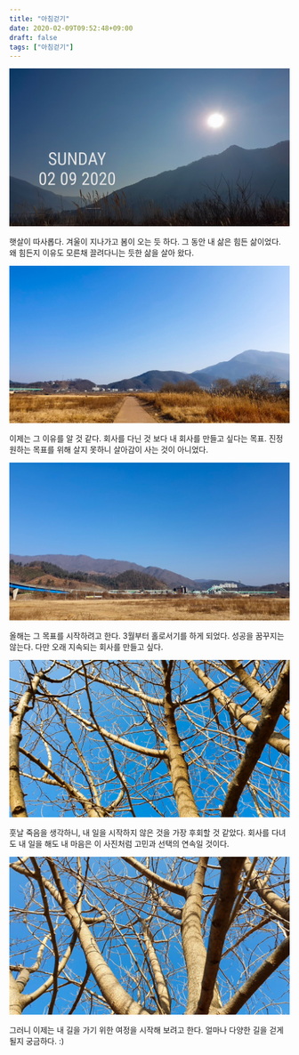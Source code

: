 ```yaml
---
title: "아침걷기"
date: 2020-02-09T09:52:48+09:00
draft: false
tags: ["아침걷기"]
---
```


![](./images/20200209_095251.jpg)

햇살이 따사롭다. 겨울이 지나가고 봄이 오는 듯 하다. 그 동안 내 삶은 힘든 삶이었다. 왜 힘든지 이유도 모른채 끌려다니는 듯한 삶을 살아 왔다. 

![](./images/20200209_095754.jpg)

이제는 그 이유를 알 것 같다. 회사를 다닌 것 보다 내 회사를 만들고 싶다는 목표. 진정 원하는 목표를 위해 살지 못하니 살아감이 사는 것이 아니었다.

![](./images/20200209_095807.jpg)

올해는 그 목표를 시작하려고 한다. 3월부터 홀로서기를 하게 되었다. 성공을 꿈꾸지는 않는다. 다만 오래 지속되는 회사를 만들고 싶다. 

![](./images/20200209_100605.jpg)

훗날 죽음을 생각하니, 내 일을 시작하지 않은 것을 가장 후회할 것 같았다. 회사를 다녀도 내 일을 해도 내 마음은 이 사진처럼 고민과 선택의 연속일 것이다.

![](./images/20200209_100612.jpg)

그러니 이제는 내 길을 가기 위한 여정을 시작해 보려고 한다. 얼마나 다양한 길을 걷게 될지 궁금하다. :)

